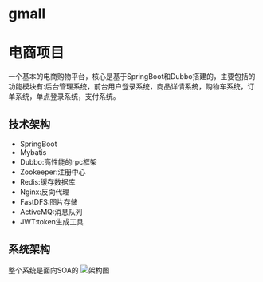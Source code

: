 # gmall
# 电商项目
一个基本的电商购物平台，核心是基于SpringBoot和Dubbo搭建的，主要包括的功能模块有:后台管理系统，前台用户登录系统，商品详情系统，购物车系统，订单系统，单点登录系统，支付系统。
## 技术架构

- SpringBoot
- Mybatis
- Dubbo:高性能的rpc框架
- Zookeeper:注册中心
- Redis:缓存数据库
- Nginx:反向代理
- FastDFS:图片存储
- ActiveMQ:消息队列
- JWT:token生成工具
## 系统架构
整个系统是面向SOA的
![架构图](http://cdn.qingtianblog.com/pic/2020/08/26/架构.png
)
